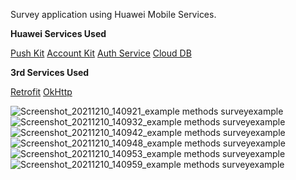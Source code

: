 <b1>Survey application using Huawei Mobile Services.</b1>

<b>Huawei Services Used</b>

[Push Kit](https://developer.huawei.com/consumer/en/hms/huawei-pushkit/)
[Account Kit](https://developer.huawei.com/consumer/en/hms/huawei-accountkit)
[Auth Service](https://developer.huawei.com/consumer/en/agconnect/auth-service/)
[Cloud DB](https://developer.huawei.com/consumer/en/agconnect/cloud-base/)

<b>3rd Services Used</b>

[Retrofit](https://square.github.io/retrofit/)
[OkHttp](https://square.github.io/okhttp/)

![Screenshot_20211210_140921_example methods surveyexample](https://user-images.githubusercontent.com/41020332/145567178-4b6956ef-54ca-400f-93da-2d70c2148751.jpg)
![Screenshot_20211210_140932_example methods surveyexample](https://user-images.githubusercontent.com/41020332/145567190-5e3b6676-f46a-4480-a52c-1621adb36c60.jpg)
![Screenshot_20211210_140942_example methods surveyexample](https://user-images.githubusercontent.com/41020332/145567196-32df2e22-d77d-4ab8-9fad-da4e7e66a414.jpg)
![Screenshot_20211210_140948_example methods surveyexample](https://user-images.githubusercontent.com/41020332/145567203-4b6c7fc8-531c-441f-a3db-5928c00d0630.jpg)
![Screenshot_20211210_140953_example methods surveyexample](https://user-images.githubusercontent.com/41020332/145567210-96d70581-d769-403d-8f52-0283905c5eb0.jpg)
![Screenshot_20211210_140959_example methods surveyexample](https://user-images.githubusercontent.com/41020332/145567214-599ac4ee-e13c-4778-b861-932000b4ade7.jpg)
